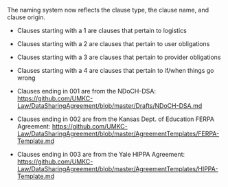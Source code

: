 The naming system now reflects the clause type, the clause name, and clause origin.

- Clauses starting with a 1 are clauses that pertain to logistics

- Clauses starting with a 2 are clauses that pertain to user obligations

- Clauses starting with a 3 are clauses that pertain to provider obligations

- Clauses starting with a 4 are clauses that pertain to if/when things go wrong

- Clauses ending in 001 are from the NDoCH-DSA:
https://github.com/UMKC-Law/DataSharingAgreement/blob/master/Drafts/NDoCH-DSA.md


- Clauses ending in 002 are from the Kansas Dept. of Education FERPA Agreement:
https://github.com/UMKC-Law/DataSharingAgreement/blob/master/AgreementTemplates/FERPA-Template.md

- Clauses ending in 003 are from the Yale HIPPA Agreement:
https://github.com/UMKC-Law/DataSharingAgreement/blob/master/AgreementTemplates/HIPPA-Template.md
